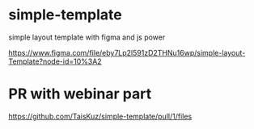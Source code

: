 # simple-template
simple layout template with figma and js power

https://www.figma.com/file/eby7Lp2l591zD2THNu16wp/simple-layout-Template?node-id=10%3A2

# PR with webinar part

https://github.com/TaisKuz/simple-template/pull/1/files
